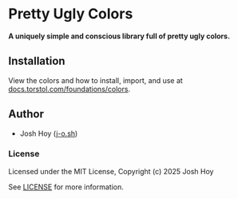 # Pretty Ugly Colors

**A uniquely simple and conscious library full of pretty ugly colors.**

## Installation

View the colors and how to install, import, and use at [docs.torstol.com/foundations/colors](https://docs.torstol.com/foundations/colors).

## Author

- Josh Hoy ([j-o.sh](https://j-o.sh))

### License

Licensed under the MIT License, Copyright (c) 2025 Josh Hoy

See [LICENSE](./LICENSE) for more information.